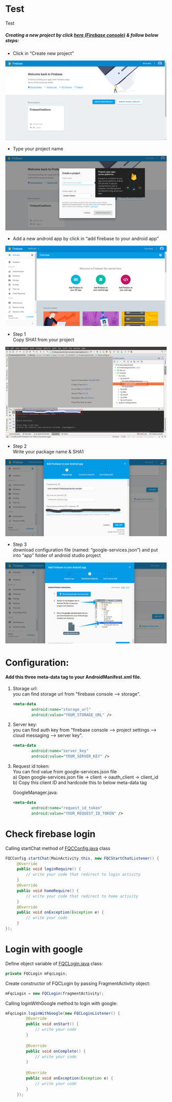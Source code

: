 # Test
Test

<h5>Creating a new project by click <a href="https://console.firebase.google.com" target="_blank">here (Firebase console)</a> & follow below steps:</h5>

<ul><li>Click in “Create new project”</li></ul>

![Create new project](/images/image_01.png?raw=true)

<ul><li>Type your project name</li></ul>

![Type your project name](/images/image_02.png?raw=true)

<ul><li>Add a new android app by click in “add firebase to your android app”</li></ul>

![add new android app](/images/image_03.png?raw=true)

<ul><li>Step 1<br>Copy SHA1 from your project</li></ul>

![](/images/image_04.png?raw=true)

<ul><li>Step 2<br>Write your package name & SHA1</li></ul>

![](/images/image_05.png?raw=true)

<ul><li>Step 3<br>download configuration file (named: “google-services.json”) and put into “app” folder of android studio project</li></ul>

![](/images/image_06.png?raw=true)

# Configuration:

<h4>Add this three meta-data tag to your AndroidManifest.xml file.</h4>

1) Storage url: <br>
   you can find storage url from "firebase console --> storage".

    ```xml
    <meta-data
            android:name="storage_url"
            android:value="YOUR_STORAGE_URL" />
    ```

2) Server key: <br>
   you can find auth key from "firebase console --> project settings --> cloud messaging --> server key".

    ```xml
    <meta-data
            android:name="server_key"
            android:value="YOUR_SERVER_KEY" />
    ```
    
3) Request id token: <br>
   You can find value from google-services.json file<br>
    a) Open google-services.json file -> client -> oauth_client -> client_id<br>
    b) Copy this client ID and hardcode this to below meta-data tag<br>
    
    GoogleManager.java:
    
    ```xml
    <meta-data
            android:name="request_id_token"
            android:value="YOUR_REQUEST_ID_TOKEN" />
    ```
    
# Check firebase login
   
   Calling startChat method of <a href="https://github.com/dhavalsoneji/Test/blob/master/java/FQCConfig.java">FQCConfig.java</a> class
   
   ```java
   FQCConfig.startChat(MainActivity.this, new FQCStartChatListener() {
        @Override
        public void loginRequire() {
            // write your code that redirect to login activity
        }
        @Override
        public void homeRequire() {
            // write your code that redirect to home activity
        }
        @Override
        public void onException(Exception e) {
            // write your code
        }
   });
```     
# Login with google

   Define object variable of <a href="https://github.com/dhavalsoneji/Test/blob/master/java/FQCLogin.java">FQCLogin.java</a> class:
   ```java
   private FQCLogin mFqcLogin;
   ```

   Create constructor of FQCLogin by passing FragmentActivity object:
   ```java
   mFqcLogin = new FQCLogin(fragmentActivity);
   ```
   
   Calling loginWithGoogle method to login with google:
   ```java
   mFqcLogin.loginWithGoogle(new FQCLoginListener() {
            @Override
            public void onStart() {
                // write your code 
            }

            @Override
            public void onComplete() {
                // write your code 
            }

            @Override
            public void onException(Exception e) {
                // write your code 
            }
        });
   ```               

